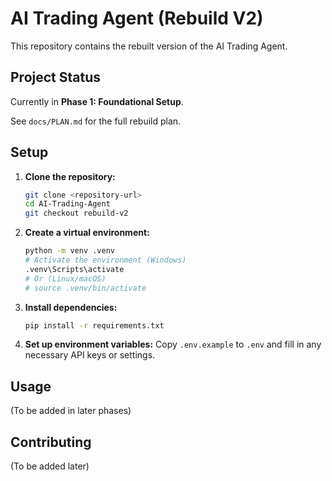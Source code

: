 # AI Trading Agent (Rebuild V2)

This repository contains the rebuilt version of the AI Trading Agent.

## Project Status

Currently in **Phase 1: Foundational Setup**.

See `docs/PLAN.md` for the full rebuild plan.

## Setup

1.  **Clone the repository:**
    ```bash
    git clone <repository-url>
    cd AI-Trading-Agent
    git checkout rebuild-v2
    ```

2.  **Create a virtual environment:**
    ```bash
    python -m venv .venv
    # Activate the environment (Windows)
    .venv\Scripts\activate
    # Or (Linux/macOS)
    # source .venv/bin/activate
    ```

3.  **Install dependencies:**
    ```bash
    pip install -r requirements.txt
    ```

4.  **Set up environment variables:**
    Copy `.env.example` to `.env` and fill in any necessary API keys or settings.

## Usage

(To be added in later phases)

## Contributing

(To be added later)
